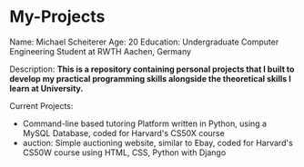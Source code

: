 # My-Projects

Name: Michael Scheiterer
Age: 20
Education: Undergraduate Computer Engineering Student at RWTH Aachen, Germany 

Description:
**This is a repository containing personal projects that I built to develop my practical programming skills alongside the theoretical skills I learn at University.**

Current Projects:
- Command-line based tutoring Platform written in Python, using a MySQL Database, coded for Harvard's CS50X course
- auction: Simple auctioning website, similar to Ebay, coded for Harvard's CS50W course using HTML, CSS, Python with Django 
